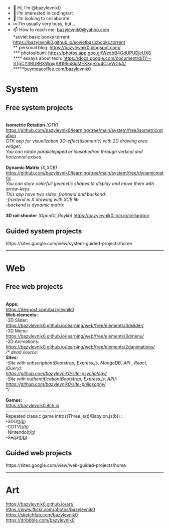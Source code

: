 - 👋 Hi, I’m @bazylevnik0
- 👀 I’m interested in coding/art
- 💞️ I’m looking to collaborate
- 💤 I'm usually very busy, but...
- 📫 How to reach me: bazylevnik0@yahoo.com <br>
*soviet basic books torrent: <a href="https://bazylevnik0.github.io/sovietbooks.torrent">https://bazylevnik0.github.io/sovietbasicbooks.torrent</a><br>
** personal blog: <a href="https://bazylevnik0.blogspot.com/">https://bazylevnik0.blogspot.com/</a><br>
*** photoalbum: <a href="https://photos.app.goo.gl/WedbB4GdUPUDjcUX8">https://photos.app.goo.gl/WedbB4GdUPUDjcUX8</a><br>
**** essays about tech: <a href="https://docs.google.com/document/d/1Y--STgCY3BUBBXWqigA8195b8luMEXXqe2u4CsyWGkA/">https://docs.google.com/document/d/1Y--STgCY3BUBBXWqigA8195b8luMEXXqe2u4CsyWGkA/</a><br>
*****<a href="buymeacoffee.com/bazylevnik0">buymeacoffee.com/bazylevnik0</a>

<h1>System</h1>
<h2>Free system projects</h2><br>
<b>Isometric Rotation</b> <i>(GTK)</i> <a href="https://github.com/bazylevnik0/learning/tree/main/system/free/isometricrotation">https://github.com/bazylevnik0/learning/tree/main/system/free/isometricrotation</a><br>
<i>GTK app for visualization 3D-effect(isometric) with 2D drawing area widget. <br>
 You can rotate parallelepiped or icosahedron through vertical and horizontal axises.</i><br><br>                                         
<b>Dynamic Matrix</b> <i>(X,XCB)</i> <a href="https://github.com/bazylevnik0/learning/tree/main/system/free/dynamicmatrix">https://github.com/bazylevnik0/learning/tree/main/system/free/dynamicmatrix</a><br>
 <i>You can store colorfull geometic shapes to display and move them with arrow-keys.<br>
 This app have two sides: frontend and backend:<br>
  -frontend is X drawing with XCB lib<br>
  -backend is dynamic matrix</i><br><br>
<b>3D rail shooter</b> <i>(OpenGL,Raylib)</i> <a href="https://bazylevnik0.itch.io/cellardoor">https://bazylevnik0.itch.io/cellardoor</a><br>
<h2>Guided system projects</h2> https://sites.google.com/view/system-guided-projects/home
<hr>
<h1>Web</h1>
<h2>Free web projects</h2><br>
<b>Apps:</b><br>
<a href="https://devpost.com/bazylevnik0">https://devpost.com/bazylevnik0</a><br>
<b>Web elements:</b><br>
-3D Slider: <a href="https://bazylevnik0.github.io/learning/web/free/elements/3dslider/">https://bazylevnik0.github.io/learning/web/free/elements/3dslider/</a><br>
-3D Menu: <a href="https://bazylevnik0.github.io/learning/web/free/elements/3dmenu/">https://bazylevnik0.github.io/learning/web/free/elements/3dmenu/</a><br>
-2D Animations: <a href="https://bazylevnik0.github.io/learning/web/free/elements/2danimations/">https://bazylevnik0.github.io/learning/web/free/elements/2danimations/</a><br>
<i>/* dead source:<br>
<b>Sites:</b><br>
-Site with subscription(Bootstrap, Express.js, MongoDB,  API , React, jQuery):<br>
<a href="https://github.com/bazylevnik0/site-psychology/">https://github.com/bazylevnik0/site-psychology/</a><br>
-Site with authentification(Bootstrap, Express.js, API):<br>
<a href="https://github.com/bazylevnik0/site-philosophy/">https://github.com/bazylevnik0/site-philosophy/</a><br>
*/</i><br><br>
<b>Games:</b><br>
<a href="https://bazylevnik0.itch.io">https://bazylevnik0.itch.io</a><br>
------------------------------------<br>
Repeated classic game intros(Three.js(t)/Babylon.js(b)) :<br>
-3DO(<a href="https://bazylevnik0.github.io/learning/web/free/gameintros/3do/three/">t</a>/<a href="https://bazylevnik0.github.io/learning/web/free/gameintros/3do/babylon/">b</a>)<br>
-CDTV(<a href="https://bazylevnik0.github.io/learning/web/free/gameintros/cdtv/three/">t</a>/<a href="https://bazylevnik0.github.io/learning/web/free/gameintros/cdtv/babylon/">b</a>)<br>
-Nintendo(<a href="https://bazylevnik0.github.io/learning/web/free/gameintros/nintendo/three/">t</a>/<a href="https://bazylevnik0.github.io/learning/web/free/gameintros/nintendo/babylon/">b</a>)<br>
-Sega(<a href="https://bazylevnik0.github.io/learning/web/free/gameintros/sega/three/">t</a>/<a href="https://bazylevnik0.github.io/learning/web/free/gameintros/sega/babylon/">b</a>)<br>
<h2>Guided web projects</h2> https://sites.google.com/view/web-guided-projects/home<br><hr>
<h1>Art</h1>
<a href="https://bazylevnik0.github.io/art/">https://bazylevnik0.github.io/art/</a><br>
<a href="https://www.flickr.com/photos/bazylevnik0">https://www.flickr.com/photos/bazylevnik0</a><br>
<a href="https://sketchfab.com/bazylevnik0">https://sketchfab.com/bazylevnik0</a><br>
<a href="https://dribbble.com/bazylevnik0">https://dribbble.com/bazylevnik0</a><br>
